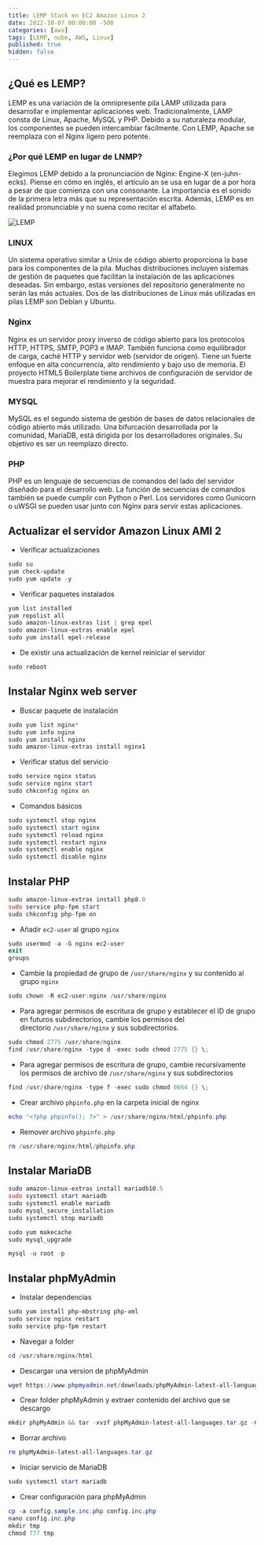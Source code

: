 ```yaml
---
title: LEMP Stack en EC2 Amazon Linux 2
date: 2022-10-07 00:00:00 -500
categories: [aws]
tags: [LEMP, nube, AWS, Linux]
published: true
hidden: false
---
```


## ¿Qué es LEMP?

LEMP es una variación de la omnipresente pila LAMP utilizada para desarrollar e implementar aplicaciones web.  Tradicionalmente, LAMP consta de Linux, Apache, MySQL y PHP.  Debido a su naturaleza modular, los componentes se pueden intercambiar fácilmente.  Con LEMP, Apache se reemplaza con el Nginx ligero pero potente.

### ¿Por qué LEMP en lugar de LNMP?

Elegimos LEMP debido a la pronunciación de Nginx: Engine-X (en-juhn-ecks).  Piense en cómo en inglés, el artículo an se usa en lugar de a por hora a pesar de que comienza con una consonante.  La importancia es el sonido de la primera letra más que su representación escrita.  Además, LEMP es en realidad pronunciable y no suena como recitar el alfabeto.

![LEMP](https://lemp.io/wp-content/uploads/2021/03/lemp-stack-components-300x177-1.png)

### LINUX

Un sistema operativo similar a Unix de código abierto proporciona la base para los componentes de la pila.  Muchas distribuciones incluyen sistemas de gestión de paquetes que facilitan la instalación de las aplicaciones deseadas.  Sin embargo, estas versiones del repositorio generalmente no serán las más actuales.  Dos de las distribuciones de Linux más utilizadas en pilas LEMP son Debian y Ubuntu.

### Nginx

Nginx es un servidor proxy inverso de código abierto para los protocolos HTTP, HTTPS, SMTP, POP3 e IMAP.  También funciona como equilibrador de carga, caché HTTP y servidor web (servidor de origen).  Tiene un fuerte enfoque en alta concurrencia, alto rendimiento y bajo uso de memoria.  El proyecto HTML5 Boilerplate tiene archivos de configuración de servidor de muestra para mejorar el rendimiento y la seguridad.

### MYSQL

MySQL es el segundo sistema de gestión de bases de datos relacionales de código abierto más utilizado.  Una bifurcación desarrollada por la comunidad, MariaDB, está dirigida por los desarrolladores originales.  Su objetivo es ser un reemplazo directo.

### PHP

PHP es un lenguaje de secuencias de comandos del lado del servidor diseñado para el desarrollo web.  La función de secuencias de comandos también se puede cumplir con Python o Perl.  Los servidores como Gunicorn o uWSGI se pueden usar junto con Nginx para servir estas aplicaciones.

## Actualizar el servidor Amazon Linux AMI 2

- Verificar actualizaciones

```powershell
sudo su
yum check-update
sudo yum update -y
```

  

- Verificar paquetes instalados

```powershell
yum list installed
yum repolist all
sudo amazon-linux-extras list | grep epel
sudo amazon-linux-extras enable epel
sudo yum install epel-release
```

  

- De existir una actualización de kernel reiniciar el servidor  
    

```powershell
sudo reboot
```

  

## Instalar Nginx web server

- Buscar paquete de instalación

```powershell
sudo yum list nginx*
sudo yum info nginx
sudo yum install nginx
sudo amazon-linux-extras install nginx1
```

  

- Verificar status del servicio

```powershell
sudo service nginx status
sudo service nginx start
sudo chkconfig nginx on
```

  

- Comandos básicos

```powershell
sudo systemctl stop nginx
sudo systemctl start nginx
sudo systemctl reload nginx
sudo systemctl restart nginx
sudo systemctl enable nginx
sudo systemctl disable nginx
```

  

## Instalar PHP  

```powershell
sudo amazon-linux-extras install php8.0
sudo service php-fpm start
sudo chkconfig php-fpm on
```

  

- Añadir `ec2-user` al grupo `nginx`

```powershell
sudo usermod -a -G nginx ec2-user
exit
groups
```

  

- Cambie la propiedad de grupo de `/usr/share/nginx` y su contenido al grupo `nginx`

```powershell
sudo chown -R ec2-user:nginx /usr/share/nginx
```

  

- Para agregar permisos de escritura de grupo y establecer el ID de grupo en futuros subdirectorios, cambie los permisos del directorio `/usr/share/nginx` y sus subdirectorios.

```powershell
sudo chmod 2775 /usr/share/nginx
find /usr/share/nginx -type d -exec sudo chmod 2775 {} \;
```

  

- Para agregar permisos de escritura de grupo, cambie recursivamente los permisos de archivo de `/usr/share/nginx` y sus subdirectorios

```powershell
find /usr/share/nginx -type f -exec sudo chmod 0664 {} \;
```

  

- Crear archivo `phpinfo.php` en la carpeta inicial de nginx

```powershell
echo "<?php phpinfo(); ?>" > /usr/share/nginx/html/phpinfo.php
```

  

- Remover archivo `phpinfo.php`

```powershell
rm /usr/share/nginx/html/phpinfo.php
```

  

## Instalar MariaDB

```powershell
sudo amazon-linux-extras install mariadb10.5
sudo systemctl start mariadb
sudo systemctl enable mariadb
sudo mysql_secure_installation
sudo systemctl stop mariadb

sudo yum makecache
sudo mysql_upgrade

mysql -u root -p
```

  

## Instalar phpMyAdmin

- Instalar dependencias

```powershell
sudo yum install php-mbstring php-xml
sudo service nginx restart
sudo service php-fpm restart
```

  

- Navegar a folder 

```powershell
cd /usr/share/nginx/html
```

  

- Descargar una version de phpMyAdmin

```powershell
wget https://www.phpmyadmin.net/downloads/phpMyAdmin-latest-all-languages.tar.gz
```

  

- Crear folder phpMyAdmin y extraer contenido del archivo que se descargo

```powershell
mkdir phpMyAdmin && tar -xvzf phpMyAdmin-latest-all-languages.tar.gz -C phpMyAdmin --strip-components 1
```

  

- Borrar archivo

```powershell
rm phpMyAdmin-latest-all-languages.tar.gz
```

  

- Iniciar servicio de MariaDB

```powershell
sudo systemctl start mariadb
```

  

- Crear configuración para phpMyAdmin
```powershell
cp -a config.sample.inc.php config.inc.php
nano config.inc.php
mkdir tmp
chmod 777 tmp
```